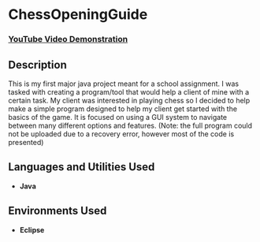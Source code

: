 # ChessOpeningGuide

 ### [YouTube Video Demonstration](https://youtu.be/G5KvoW0oyDo)

<h2>Description</h2>
This is my first major java project meant for a school assignment. I was tasked with creating a program/tool that would help a client of mine with a certain task. My client was interested in playing chess so I decided to help make a simple program designed to help my client get started with the basics of the game. It is focused on using a GUI system to navigate between many different options and features. (Note: the full program could not be uploaded due to a recovery error, however most of the code is presented)
<br />


<h2>Languages and Utilities Used</h2>

- <b>Java</b> 

<h2>Environments Used </h2>

- <b>Eclipse</b> 


<!--
 ```diff
- text in red
+ text in green
! text in orange
# text in gray
@@ text in purple (and bold)@@
```
--!>
